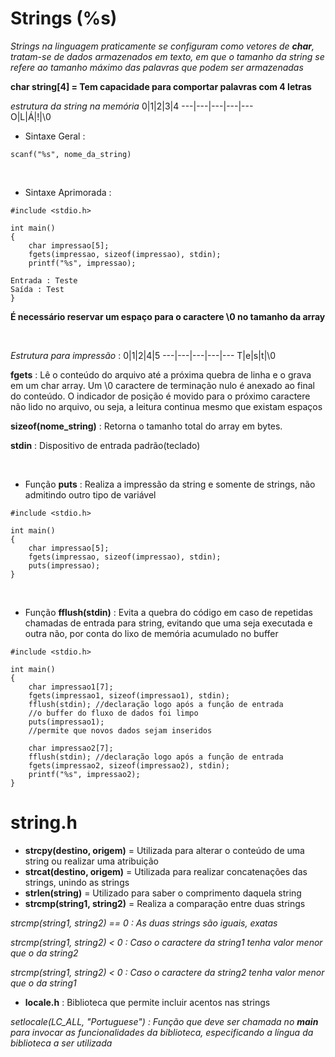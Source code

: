 # Strings (%s)
*Strings na linguagem praticamente se configuram como vetores de **char**, tratam-se de dados armazenados em texto, em que o tamanho da string se refere ao tamanho máximo das palavras que podem ser armazenadas*

**char string[4] = Tem capacidade para comportar palavras com 4 letras**

*estrutura da string na memória*
0|1|2|3|4
---|---|---|---|---       
O|L|Á|!|\0
<br> 

* Sintaxe Geral :
```
scanf("%s", nome_da_string)
```
<br>

* Sintaxe Aprimorada :
```
#include <stdio.h>

int main()
{
    char impressao[5];
    fgets(impressao, sizeof(impressao), stdin);
    printf("%s", impressao);

Entrada : Teste
Saída : Test
}
```

**É necessário reservar um espaço para o caractere \0 no tamanho da array**

<br>

*Estrutura para impressão* :
0|1|2|4|5
---|---|---|---|---
T|e|s|t|\0
<br>

**fgets** : Lê o conteúdo do arquivo até a próxima quebra de linha e o grava em um char array. Um \0 caractere de terminação nulo é anexado ao final do conteúdo. O indicador de posição é movido para o próximo caractere não lido no arquivo, ou seja, a leitura continua mesmo que existam espaços

**sizeof(nome_string)** : Retorna o tamanho total do array em bytes.

**stdin** : Dispositivo de entrada padrão(teclado)

<br>

* Função **puts** : Realiza a impressão da string e somente de strings, não admitindo outro tipo de variável
  <br>
  
```
#include <stdio.h>

int main()
{
    char impressao[5];
    fgets(impressao, sizeof(impressao), stdin);
    puts(impressao);
}
```
<br>

* Função **fflush(stdin)** : Evita a quebra do código em caso de repetidas chamadas de entrada para string, evitando que uma seja executada e outra não, por conta do lixo de memória acumulado no buffer
  
```
#include <stdio.h>

int main()
{
    char impressao1[7];
    fgets(impressao1, sizeof(impressao1), stdin);
    fflush(stdin); //declaração logo após a função de entrada
    //o buffer do fluxo de dados foi limpo
    puts(impressao1);
    //permite que novos dados sejam inseridos

    char impressao2[7];
    fflush(stdin); //declaração logo após a função de entrada 
    fgets(impressao2, sizeof(impressao2), stdin);
    printf("%s", impressao2);
}

```

# string.h

* **strcpy(destino, origem)** = Utilizada para alterar o conteúdo de uma string ou realizar uma atribuição
* **strcat(destino, origem)** = Utilizada para realizar concatenações das strings, unindo as strings
* **strlen(string)** = Utilizado para saber o comprimento daquela string
* **strcmp(string1, string2)** = Realiza a comparação entre duas strings

*strcmp(string1, string2) == 0 : As duas strings são iguais, exatas*

*strcmp(string1, string2) < 0 : Caso o caractere da string1 tenha valor menor que o da string2*

*strcmp(string1, string2) < 0 : Caso o caractere da string2 tenha valor menor que o da string1*

* **locale.h** : Biblioteca que permite incluir acentos nas strings

*setlocale(LC_ALL, "Portuguese") : Função que deve ser chamada no **main** para invocar as funcionalidades da biblioteca, especificando a língua da biblioteca a ser utilizada* 

